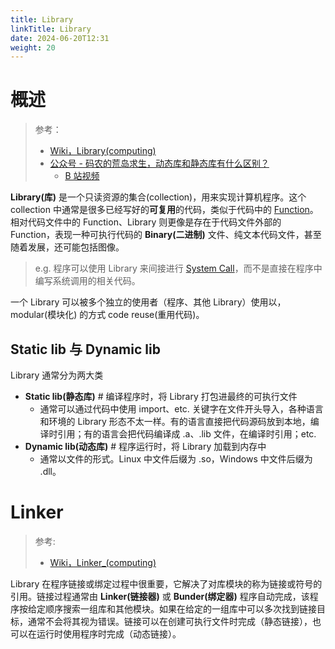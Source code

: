 ```yaml
---
title: Library
linkTitle: Library
date: 2024-06-20T12:31
weight: 20
---
```


# 概述

> 参考：
>
> - [Wiki，Library(computing)](https://en.wikipedia.org/wiki/Library_(computing))
> - [公众号 - 码农的荒岛求生，动态库和静态库有什么区别？](https://mp.weixin.qq.com/s/9pavORd5qjqEaKN7G_NBmw)
>   - [B 站视频](https://www.bilibili.com/video/BV1fb421q7gc)

**Library(库)** 是一个只读资源的集合(collection)，用来实现计算机程序。这个 collection 中通常是很多已经写好的**可复用**的代码，类似于代码中的 [Function](docs/2.编程/计算机科学/Function/Function.md)。相对代码文件中的 Function、Library 则更像是存在于代码文件外部的 Function，表现一种可执行代码的 **Binary(二进制)** 文件、纯文本代码文件，甚至随着发展，还可能包括图像。

> e.g. 程序可以使用 Library 来间接进行 [System Call](docs/1.操作系统/Kernel/System%20Call/System%20Call.md)，而不是直接在程序中编写系统调用的相关代码。

一个 Library 可以被多个独立的使用者（程序、其他 Library）使用以，modular(模块化) 的方式 code reuse(重用代码)。

## Static lib 与 Dynamic lib

Library 通常分为两大类

- **Static lib(静态库)** # 编译程序时，将 Library 打包进最终的可执行文件
  - 通常可以通过代码中使用 import、etc. 关键字在文件开头导入，各种语言和环境的 Library 形态不太一样。有的语言直接把代码源码放到本地，编译时引用；有的语言会把代码编译成 .a、.lib 文件，在编译时引用；etc.
- **Dynamic lib(动态库)** # 程序运行时，将 Library 加载到内存中
  - 通常以文件的形式。Linux 中文件后缀为 .so，Windows 中文件后缀为 .dll。

# Linker

> 参考:
>
> - [Wiki，Linker_(computing)](https://en.wikipedia.org/wiki/Linker_(computing))

Library 在程序链接或绑定过程中很重要，它解决了对库模块的称为链接或符号的引用。链接过程通常由 **Linker(链接器)** 或 **Bunder(绑定器)** 程序自动完成，该程序按给定顺序搜索一组库和其他模块。如果在给定的一组库中可以多次找到链接目标，通常不会将其视为错误。链接可以在创建可执行文件时完成（静态链接），也可以在运行时使用程序时完成（动态链接）。
